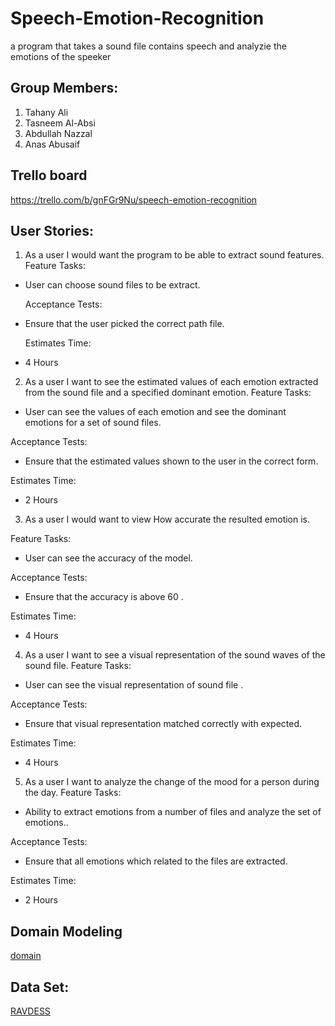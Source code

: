 # Speech-Emotion-Recognition

a program that takes a sound file contains speech and analyzie the emotions of the speeker

## Group Members:

1. Tahany Ali
2. Tasneem Al-Absi
3. Abdullah Nazzal
4. Anas Abusaif


## Trello board

https://trello.com/b/gnFGr9Nu/speech-emotion-recognition

## User Stories:

1. As a user I would want the program to be able to extract sound features.
  Feature Tasks:

- User can choose sound files to be extract.

  Acceptance Tests:

- Ensure that the user picked the correct path file.

  Estimates Time:

- 4 Hours

2. As a user I want to see the estimated values of each emotion extracted from the sound file and a specified dominant emotion.
 Feature Tasks:

- User can see the values of each emotion and see the dominant emotions for a set of sound files.

Acceptance Tests:

- Ensure that the estimated values shown to the user in the correct form.

Estimates Time:

- 2 Hours

3. As a user I would want to view How accurate the resulted emotion is.

Feature Tasks:

- User can see the accuracy of the model.

Acceptance Tests:

- Ensure that the accuracy is above 60 .

Estimates Time:

- 4 Hours

4. As a user I want to see a visual representation of the sound waves of the sound file.
 Feature Tasks:

- User can see the visual representation of sound file .

Acceptance Tests:

- Ensure that visual representation matched correctly with expected.

Estimates Time:

- 4 Hours
5. As a user I want to analyze the change of the mood for a person during the day.
 Feature Tasks:

- Ability to extract emotions from a number of files and analyze the set of emotions..

 Acceptance Tests:

- Ensure that all emotions which related to the files are extracted.

 Estimates Time:

- 2 Hours

## Domain Modeling
[domain](https://miro.com/app/board/o9J_llx5lAA=/?invite_link_id=407537396113)

## Data Set:
[RAVDESS](https://www.kaggle.com/uwrfkaggler/ravdess-emotional-speech-audio)
